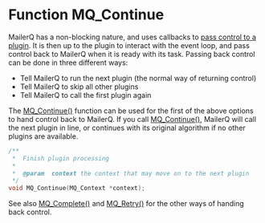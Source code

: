 # Function MQ_Continue

MailerQ has a non-blocking nature, and uses callbacks to [pass control to a plugin](copernica-docs:Mailerq/eventloop). It is then up to the plugin to interact with the event loop, and pass control back to MailerQ when it is ready with its task. Passing back control can be done in three different ways:

*   Tell MailerQ to run the next plugin (the normal way of returning control)
*   Tell MailerQ to skip all other plugins
*   Tell MailerQ to call the first plugin again

The [MQ_Continue()](copernica-docs:Mailerq/mq_continue) function can be used for the first of the above options to hand control back to MailerQ. If you call [MQ_Continue()](copernica-docs:Mailerq/mq_continue), MailerQ will call the next plugin in line, or continues with its original algorithm if no other plugins are available.

```c
/**
 *  Finish plugin processing
 *
 *  @param  context the context that may move on to the next plugin
 */
void MQ_Continue(MQ_Context *context);
```

See also [MQ_Complete()](copernica-docs:Mailerq/mq_complete) and [MQ_Retry()](copernica-docs:Mailerq/mq_retry) for the other ways of handing back control.